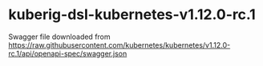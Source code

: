 # kuberig-dsl-kubernetes-v1.12.0-rc.1

Swagger file downloaded from https://raw.githubusercontent.com/kubernetes/kubernetes/v1.12.0-rc.1/api/openapi-spec/swagger.json
